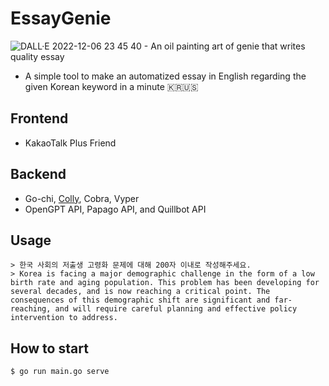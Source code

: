 # EssayGenie
![DALL·E 2022-12-06 23 45 40 - An oil painting art of genie that writes quality essay](https://user-images.githubusercontent.com/41055141/206066998-3eb39d54-4ae6-4735-ab99-af78360bbf48.png)
* A simple tool to make an automatized essay in English regarding the given Korean keyword in a minute 🇰🇷🇺🇸
## Frontend
* KakaoTalk Plus Friend
## Backend
* Go-chi, [Colly](https://github.com/gocolly/colly), Cobra, Vyper
* OpenGPT API, Papago API, and Quillbot API
## Usage
```
> 한국 사회의 저출생 고령화 문제에 대해 200자 이내로 작성해주세요.
> Korea is facing a major demographic challenge in the form of a low birth rate and aging population. This problem has been developing for several decades, and is now reaching a critical point. The consequences of this demographic shift are significant and far-reaching, and will require careful planning and effective policy intervention to address.
```
## How to start
```
$ go run main.go serve
```
